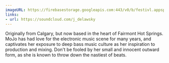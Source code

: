 ```yaml
---
imageURL: https://firebasestorage.googleapis.com:443/v0/b/festivl.appspot.com/o/userContent%2F13E066AB-57A7-4007-9CA4-1037654C37F5.png?alt=media&token=01954ef4-a268-450d-a7fc-6ebfaa7a4e01
links:
- url: https://soundcloud.com/j_delawsky
---
```

Originally from Calgary, but now based in the heart of Fairmont Hot Springs. MoJo has had love for the electronic music scene for many years, and captivates her exposure to deep bass music culture as her inspiration to production and mixing. Don't be fooled by her small and innocent outward form, as she is known to throw down the nastiest of beats. 